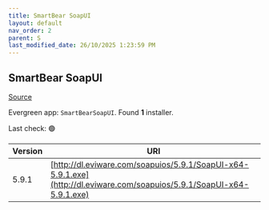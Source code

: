 ```yaml
---
title: SmartBear SoapUI
layout: default
nav_order: 2
parent: S
last_modified_date: 26/10/2025 1:23:59 PM
---
```


## SmartBear SoapUI

[Source](https://www.soapui.org/)

Evergreen app: `SmartBearSoapUI`. Found **1** installer.

Last check: 🟢

| Version | URI                                                                                                                    |
| ------- | ---------------------------------------------------------------------------------------------------------------------- |
| 5.9.1   | [http://dl.eviware.com/soapuios/5.9.1/SoapUI-x64-5.9.1.exe](http://dl.eviware.com/soapuios/5.9.1/SoapUI-x64-5.9.1.exe) |

